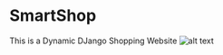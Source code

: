 # SmartShop
This is a Dynamic DJango Shopping Website 
![alt text](https://github.com/geekyshow1/shoppinglyx/blob/main/Screenshots/Home.jpeg)
